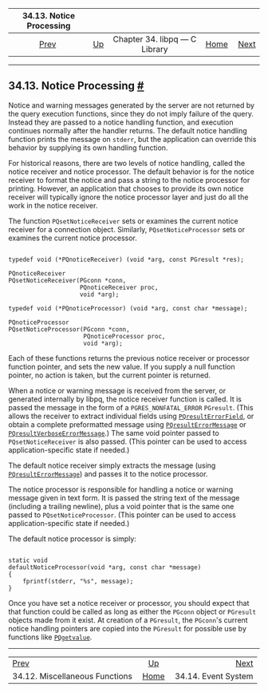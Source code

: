 <!--?xml version="1.0" encoding="UTF-8" standalone="no"?-->

|                  34.13. Notice Processing                 |                                                  |                               |                                                       |                                                  |
| :-------------------------------------------------------: | :----------------------------------------------- | :---------------------------: | ----------------------------------------------------: | -----------------------------------------------: |
| [Prev](libpq-misc.html "34.12. Miscellaneous Functions")  | [Up](libpq.html "Chapter 34. libpq — C Library") | Chapter 34. libpq — C Library | [Home](index.html "PostgreSQL 17devel Documentation") |  [Next](libpq-events.html "34.14. Event System") |

***

## 34.13. Notice Processing [#](#LIBPQ-NOTICE-PROCESSING)

[]()

Notice and warning messages generated by the server are not returned by the query execution functions, since they do not imply failure of the query. Instead they are passed to a notice handling function, and execution continues normally after the handler returns. The default notice handling function prints the message on `stderr`, but the application can override this behavior by supplying its own handling function.

For historical reasons, there are two levels of notice handling, called the notice receiver and notice processor. The default behavior is for the notice receiver to format the notice and pass a string to the notice processor for printing. However, an application that chooses to provide its own notice receiver will typically ignore the notice processor layer and just do all the work in the notice receiver.

The function `PQsetNoticeReceiver` []()[]()sets or examines the current notice receiver for a connection object. Similarly, `PQsetNoticeProcessor` []()[]()sets or examines the current notice processor.

```

typedef void (*PQnoticeReceiver) (void *arg, const PGresult *res);

PQnoticeReceiver
PQsetNoticeReceiver(PGconn *conn,
                    PQnoticeReceiver proc,
                    void *arg);

typedef void (*PQnoticeProcessor) (void *arg, const char *message);

PQnoticeProcessor
PQsetNoticeProcessor(PGconn *conn,
                     PQnoticeProcessor proc,
                     void *arg);
```

Each of these functions returns the previous notice receiver or processor function pointer, and sets the new value. If you supply a null function pointer, no action is taken, but the current pointer is returned.

When a notice or warning message is received from the server, or generated internally by libpq, the notice receiver function is called. It is passed the message in the form of a `PGRES_NONFATAL_ERROR` `PGresult`. (This allows the receiver to extract individual fields using [`PQresultErrorField`](libpq-exec.html#LIBPQ-PQRESULTERRORFIELD), or obtain a complete preformatted message using [`PQresultErrorMessage`](libpq-exec.html#LIBPQ-PQRESULTERRORMESSAGE) or [`PQresultVerboseErrorMessage`](libpq-exec.html#LIBPQ-PQRESULTVERBOSEERRORMESSAGE).) The same void pointer passed to `PQsetNoticeReceiver` is also passed. (This pointer can be used to access application-specific state if needed.)

The default notice receiver simply extracts the message (using [`PQresultErrorMessage`](libpq-exec.html#LIBPQ-PQRESULTERRORMESSAGE)) and passes it to the notice processor.

The notice processor is responsible for handling a notice or warning message given in text form. It is passed the string text of the message (including a trailing newline), plus a void pointer that is the same one passed to `PQsetNoticeProcessor`. (This pointer can be used to access application-specific state if needed.)

The default notice processor is simply:

```

static void
defaultNoticeProcessor(void *arg, const char *message)
{
    fprintf(stderr, "%s", message);
}
```

Once you have set a notice receiver or processor, you should expect that that function could be called as long as either the `PGconn` object or `PGresult` objects made from it exist. At creation of a `PGresult`, the `PGconn`'s current notice handling pointers are copied into the `PGresult` for possible use by functions like [`PQgetvalue`](libpq-exec.html#LIBPQ-PQGETVALUE).

***

|                                                           |                                                       |                                                  |
| :-------------------------------------------------------- | :---------------------------------------------------: | -----------------------------------------------: |
| [Prev](libpq-misc.html "34.12. Miscellaneous Functions")  |    [Up](libpq.html "Chapter 34. libpq — C Library")   |  [Next](libpq-events.html "34.14. Event System") |
| 34.12. Miscellaneous Functions                            | [Home](index.html "PostgreSQL 17devel Documentation") |                              34.14. Event System |
